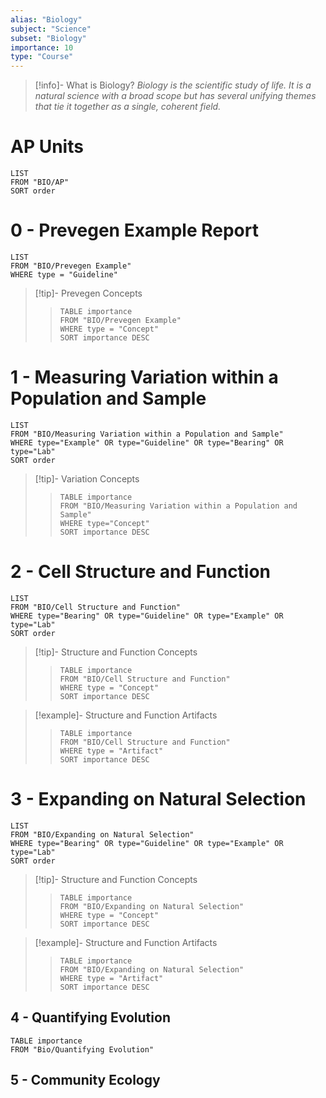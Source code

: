 ```yaml
---
alias: "Biology"
subject: "Science"
subset: "Biology"
importance: 10
type: "Course"
---
```

> [!info]- What is Biology?
_Biology is the scientific study of life. It is a natural science with a broad scope but has several unifying themes that tie it together as a single, coherent field._

# AP Units
```dataview
LIST
FROM "BIO/AP"
SORT order
```
# 0 - Prevegen Example Report
```dataview
LIST
FROM "BIO/Prevegen Example"
WHERE type = "Guideline"
```
>[!tip]- Prevegen Concepts
>>```dataview
>>TABLE importance
>>FROM "BIO/Prevegen Example"
>>WHERE type = "Concept"
>>SORT importance DESC
>>```

# 1 - Measuring Variation within a Population and Sample
```dataview
LIST
FROM "BIO/Measuring Variation within a Population and Sample"
WHERE type="Example" OR type="Guideline" OR type="Bearing" OR type="Lab"
SORT order
```
>[!tip]- Variation Concepts
>>```dataview
>>TABLE importance
>>FROM "BIO/Measuring Variation within a Population and Sample"
>>WHERE type="Concept"
>>SORT importance DESC
>>```

# 2 - Cell Structure and Function
```dataview
LIST
FROM "BIO/Cell Structure and Function"
WHERE type="Bearing" OR type="Guideline" OR type="Example" OR type="Lab"
SORT order
```
> [!tip]- Structure and Function Concepts
>> ```dataview
>> TABLE importance
>> FROM "BIO/Cell Structure and Function"
>> WHERE type = "Concept"
>> SORT importance DESC
>>```

> [!example]- Structure and Function Artifacts
> >```dataview
> >TABLE importance
> >FROM "BIO/Cell Structure and Function"
> >WHERE type = "Artifact"
> >SORT importance DESC
>>```

# 3 - Expanding on Natural Selection
```dataview
LIST
FROM "BIO/Expanding on Natural Selection"
WHERE type="Bearing" OR type="Guideline" OR type="Example" OR type="Lab"
SORT order
```
> [!tip]- Structure and Function Concepts
>> ```dataview
>> TABLE importance
>> FROM "BIO/Expanding on Natural Selection"
>> WHERE type = "Concept"
>> SORT importance DESC
>>```

> [!example]- Structure and Function Artifacts
> >```dataview
> >TABLE importance
> >FROM "BIO/Expanding on Natural Selection"
> >WHERE type = "Artifact"
> >SORT importance DESC
>>```

## 4 - Quantifying Evolution
```dataview
TABLE importance
FROM "Bio/Quantifying Evolution"
```

## 5 - Community Ecology